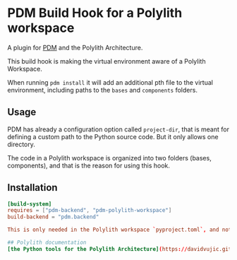 # PDM Build Hook for a Polylith workspace

A plugin for [PDM](https://pdm-project.org) and the Polylith Architecture.

This build hook is making the virtual environment aware of a Polylith Workspace.

When running `pdm install` it will add an additional pth file to the virtual environment,
including paths to the `bases` and `components` folders.

## Usage
PDM has already a configuration option called `project-dir`, that is meant for defining a custom
path to the Python source code. But it only allows one directory.

The code in a Polylith workspace is organized into two folders (bases, components),
and that is the reason for using this hook.


## Installation
``` toml
[build-system]
requires = ["pdm-backend", "pdm-polylith-workspace"]
build-backend = "pdm.backend"

This is only needed in the Polylith workspace `pyproject.toml`, and not in the individual projects.

## Polylith documentation
[the Python tools for the Polylith Architecture](https://davidvujic.github.io/python-polylith-docs)
